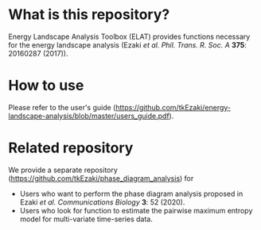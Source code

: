 # What is this repository?
Energy Landscape Analysis Toolbox (ELAT) provides functions necessary for the energy landscape analysis (Ezaki *et al.* *Phil. Trans. R. Soc. A* **375**: 20160287 (2017)).

# How to use
Please refer to the user's guide (https://github.com/tkEzaki/energy-landscape-analysis/blob/master/users_guide.pdf).

# Related repository
We provide a separate repository (https://github.com/tkEzaki/phase_diagram_analysis) for 
- Users who want to perform the phase diagram analysis proposed in Ezaki *et al.* *Communications Biology* **3**: 52 (2020).
- Users who look for function to estimate the pairwise maximum entropy model for multi-variate time-series data.

